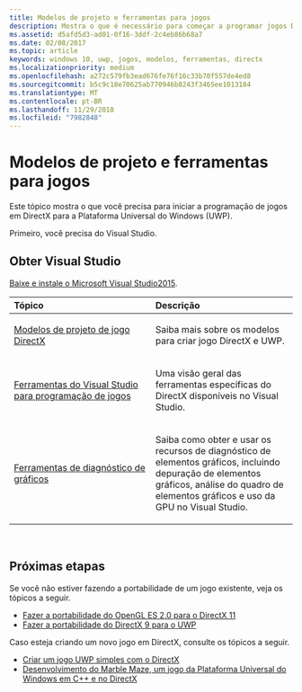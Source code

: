```yaml
---
title: Modelos de projeto e ferramentas para jogos
description: Mostra o que é necessário para começar a programar jogos DirectX para a Plataforma Universal do Windows (UWP).
ms.assetid: d5afd5d3-ad01-0f16-3ddf-2c4eb86b68a7
ms.date: 02/08/2017
ms.topic: article
keywords: windows 10, uwp, jogos, modelos, ferramentas, directx
ms.localizationpriority: medium
ms.openlocfilehash: a272c579fb3ead676fe76f16c33b70f557de4ed8
ms.sourcegitcommit: b5c9c18e70625ab770946b8243f3465ee1013184
ms.translationtype: MT
ms.contentlocale: pt-BR
ms.lasthandoff: 11/29/2018
ms.locfileid: "7982848"
---
```

# <a name="project-templates-and-tools-for-games"></a>Modelos de projeto e ferramentas para jogos




Este tópico mostra o que você precisa para iniciar a programação de jogos em DirectX para a Plataforma Universal do Windows (UWP).

Primeiro, você precisa do Visual Studio.

## <a name="get-visual-studio"></a>Obter Visual Studio


[Baixe e instale o Microsoft Visual Studio2015](https://www.visualstudio.com/vs-2015-product-editions).

<table>
<colgroup>
<col width="50%" />
<col width="50%" />
</colgroup>
<thead>
<tr class="header">
<th align="left">Tópico</th>
<th align="left">Descrição</th>
</tr>
</thead>
<tbody>
<tr class="odd">
<td align="left"><p><a href="user-interface.md">Modelos de projeto de jogo DirectX</a></p></td>
<td align="left"><p>Saiba mais sobre os modelos para criar jogo DirectX e UWP.</p></td>
</tr>
<tr class="even">
<td align="left"><p><a href="set-up-visual-studio-for-game-development.md">Ferramentas do Visual Studio para programação de jogos</a></p></td>
<td align="left"><p>Uma visão geral das ferramentas específicas do DirectX disponíveis no Visual Studio.</p></td>
</tr>
<tr class="odd">
<td align="left"><p><a href="use-the-directx-runtime-and-visual-studio-graphics-diagnostic-features.md">Ferramentas de diagnóstico de gráficos</a></p></td>
<td align="left"><p>Saiba como obter e usar os recursos de diagnóstico de elementos gráficos, incluindo depuração de elementos gráficos, análise do quadro de elementos gráficos e uso da GPU no Visual Studio.</p></td>
</tr>
</tbody>
</table>

 

## <a name="next-steps"></a>Próximas etapas


Se você não estiver fazendo a portabilidade de um jogo existente, veja os tópicos a seguir.

-   [Fazer a portabilidade do OpenGL ES 2.0 para o DirectX 11](port-from-opengl-es-2-0-to-directx-11-1.md)
-   [Fazer a portabilidade do DirectX 9 para o UWP](porting-your-directx-9-game-to-windows-store.md)

Caso esteja criando um novo jogo em DirectX, consulte os tópicos a seguir.

-   [Criar um jogo UWP simples com o DirectX](tutorial--create-your-first-uwp-directx-game.md)
-   [Desenvolvimento do Marble Maze, um jogo da Plataforma Universal do Windows em C++ e no DirectX](developing-marble-maze-a-windows-store-game-in-cpp-and-directx.md)

 

 

 




